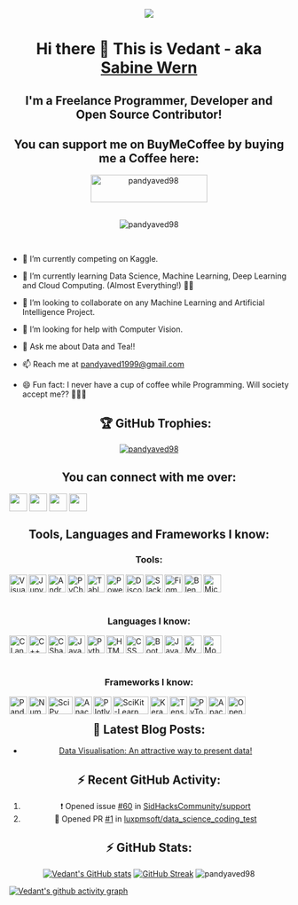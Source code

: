 <p align="center"><img src="https://user-images.githubusercontent.com/32775169/119956349-a356d380-bfbe-11eb-8831-59f46a2a9a14.png" /></p>

<div align="center">
  <h1><b>Hi there 👋 This is Vedant - aka <a href="https://pandyaved98.github.io/Vedant/">Sabine Wern</a></b></h1>
</div>

<div align="center">
  <h2><b>I'm a Freelance Programmer, Developer and Open Source Contributor!</b><h2>
    <h2 align="center"><b>You can support me on BuyMeCoffee by buying me a Coffee here:</b></h2>
    <a align="center" href="https://www.buymeacoffee.com/pandyaved98"><img align="center" src="https://cdn.buymeacoffee.com/buttons/v2/default-yellow.png" height="50" width="210" alt="pandyaved98" /></a>
    </div>
    <br />

<p align="center"> <img src="https://komarev.com/ghpvc/?username=pandyaved98&label=Profile%20views&color=0e75b6&style=flat" alt="pandyaved98" /> </p>    
    
<br />

- 🔭 I’m currently competing on Kaggle.
- 🌱 I’m currently learning Data Science, Machine Learning, Deep Learning and Cloud Computing. (Almost Everything!) 👨‍💻
- 👯 I’m looking to collaborate on any Machine Learning and Artificial Intelligence Project.
- 🤔 I’m looking for help with Computer Vision.
- 💬 Ask me about Data and Tea!!
- 📫 Reach me at [pandyaved1999@gmail.com](mailto:pandyaved1999@gmail.com)
- 😄 Fun fact: I never have a cup of coffee while Programming. Will society accept me?? 🤣🤣🤣
    
    <div align="center">       <h2>🏆 GitHub Trophies:</h2>
  
<p align="center"><a href="https://github.com/ryo-ma/github-profile-trophy"><img align="center" src="https://github-profile-trophy.vercel.app/?username=pandyaved98" alt="pandyaved98" /></a></p>
      
</div>

<h2 align="center"><b>You can connect with me over:</b></h2>

[<img align="center" height="32" width="32" target="blank" src="https://img.icons8.com/fluent/2x/twitter.png" style="color:#1DA1F2" />](https://www.twitter.com/MrVedPandya1)
[<img align="center" height="32" width="32" target="blank" src="https://img.icons8.com/fluent/2x/linkedin.png" style="color:#0A66C2" />](https://www.linkedin.com/in/vedant-pandya-662122135/)
[<img align="center" height="32" width="32" target="blank" src="https://img.icons8.com/bubbles/2x/github.png" style="color:#181717" />](https://www.github.com/pandyaved98)
[<img align="center" height="32" width="32" target="blank" src="https://img.icons8.com/color/2x/instagram-new.png" style="color:#E4405F" />](https://www.instagram.com/_sabine_wern_)
<br />

<h2 align="center"><b>Tools, Languages and Frameworks I know:</b></h2>

<h3 align="center"><b>Tools:</b></h3>
<img align="left" alt="Visual Studio Code" height="32" width="32" src="https://img.icons8.com/fluent/72/visual-studio-code-2019.png" />
<img align="left" alt="Jupyter Notebook" height="32" width="32" src="https://cdn.icon-icons.com/icons2/2699/PNG/128/jupyter_logo_icon_169452.png" />
<img align="left" alt="Android Studio" height="32" width="32" src="https://img.icons8.com/fluent/2x/android-os.png" />
<img align="left" alt="PyCharm" height="32" width="32" src="https://img.icons8.com/color/2x/pycharm.png" />
<img align="left" alt="Tableau" height="32" width="32" src="https://img.icons8.com/color/50/000000/tableau-software.png"/>
<img align="left" alt="Power BI" height="32" width="32" src="https://img.icons8.com/color/48/000000/power-bi.png"/>
<img align="left" alt="Discord" height="32" width="32" src="https://img.icons8.com/color/2x/discord-logo.png" />
<img align="left" alt="Slack" height="32" width="32" src="https://img.icons8.com/color/2x/slack-new.png" />
<img align="left" alt="Figma" height="32" width="32" src="https://img.icons8.com/color/2x/figma.png" />
<img align="left" alt="Blender" height="32" width="32" src="https://img.icons8.com/color/2x/blender-3d.png" />
<img align="left" alt="Microsoft SQL Server" height="32" width="32" src="https://img.icons8.com/color/2x/microsoft-sql-server.png" />

<br />
<br />
<br />


<h3 align="center"><b>Languages I know:</b></h3>
<img align="left" alt="C Language" height="32" width="32" src="https://img.icons8.com/color/2x/c-programming.png" />
<img align="left" alt="C++ Language" height="32" width="32" src="https://img.icons8.com/color/2x/c-plus-plus-logo.png" />
<img align="left" alt="C Sharp" height="32" width="32" src="https://img.icons8.com/color/2x/c-sharp-logo.png" />
<img align="left" alt="Java" height="32" width="32" src="https://img.icons8.com/color/2x/java-coffee-cup-logo.png" />
<img align="left" alt="Python" height="32" width="32" src="https://img.icons8.com/color/2x/python.png" />
<img align="left" alt="HTML" height="32" width="32" src="https://img.icons8.com/color/2x/html-5.png" />
<img align="left" alt="CSS" height="32" width="32" src="https://img.icons8.com/color/2x/css3.png" />
<img align="left" alt="Bootstrap" height="32" width="32" src="https://img.icons8.com/color/2x/bootstrap.png" />
<img align="left" alt="JavaScript" height="32" width="32" src="https://img.icons8.com/color/2x/javascript.png" />
<img align="left" alt="MySQL" height="32" width="32" src="https://img.icons8.com/fluent/2x/mysql-logo.png" />
<img align="left" alt="MongoDB" height="32" width="32" src="https://img.icons8.com/color/2x/mongodb.png" />

<br />
<br />
<br />

<h3 align="center"><b>Frameworks I know:</b></h3>

<img align="left" alt="Pandas" height="32" width="32" src="https://upload.wikimedia.org/wikipedia/commons/thumb/2/22/Pandas_mark.svg/135px-Pandas_mark.svg.png" />
<img align="left" alt="NumPy" height="32" width="32" src="https://www.vectorlogo.zone/logos/numpy/numpy-icon.svg" />
<img align="left" alt="SciPy" height="32" width="44" src="https://user-images.githubusercontent.com/32775169/119880661-196d2300-bf4a-11eb-821d-1ee9a0d29e03.png" />
<img align="left" alt="Anaconda" height="32" width="32" src="https://img.icons8.com/dusk/2x/anaconda.png" />
<img align="left" alt="Plotly" height="32" width="32" src="https://symbols.getvecta.com/stencil_92/6_plotly-icon.9c7261a075.svg" />
<img align="left" alt="SciKit-Learn" height="32" width="64" src="https://github.com/scikit-learn/scikit-learn/blob/main/doc/logos/scikit-learn-logo-notext.png" />
<img align="left" alt="Keras" height="32" width="32" src="https://upload.wikimedia.org/wikipedia/commons/thumb/a/ae/Keras_logo.svg/120px-Keras_logo.svg.png" />
<img align="left" alt="TensorFlow" height="32" width="32" src="https://img.icons8.com/color/2x/tensorflow.png" />
<img align="left" alt="PyTorch" height="32" width="32" src="https://symbols.getvecta.com/stencil_92/77_pytorch-icon.3e1681b72a.svg" />
<img align="left" alt="Apache Spark" height="32" width="32" src="https://symbols.getvecta.com/stencil_74/36_apache-spark-icon.b3f8a606f9.svg" />
<img align="left" alt="OpenCV" height="32" width="32" src="https://pics.freeicons.io/uploads/icons/png/2084117441551941714-512.png" />

<br />

<h2 align="center"><b> 📕 Latest Blog Posts: </b></h2>
<div align="center">
  
<!-- BLOG-POST-LIST:START -->
- [Data Visualisation: An attractive way to present data!](https://sabinewern.hashnode.dev/data-visualisation-an-attractive-way-to-present-data)
<!-- BLOG-POST-LIST:END -->


<h2 align="center"><b> ⚡ Recent GitHub Activity: </b></h2>
    
<!--START_SECTION:activity-->
1. ❗️ Opened issue [#60](https://github.com/SidHacksCommunity/support/issues/60) in [SidHacksCommunity/support](https://github.com/SidHacksCommunity/support)
2. 💪 Opened PR [#1](https://github.com/luxpmsoft/data_science_coding_test/pull/1) in [luxpmsoft/data_science_coding_test](https://github.com/luxpmsoft/data_science_coding_test)
<!--END_SECTION:activity-->


<h2 align="center"><b> ⚡ GitHub Stats: </b></h2>
    
[![Vedant's GitHub stats](https://github-readme-stats-sable-zeta.vercel.app/api?username=pandyaved98&theme=dark)](https://github.com/pandyaved98/github-readme-stats) [![GitHub Streak](https://github-readme-streak-stats.herokuapp.com?user=pandyaved98&theme=dark)](https://git.io/streak-stats) <img src="https://github-readme-stats.vercel.app/api/top-langs?username=pandyaved98&show_icons=true&locale=en&layout=compact&theme=dark" alt="pandyaved98" /> 
    </div>
[![Vedant's github activity graph](https://activity-graph.herokuapp.com/graph?username=pandyaved98&theme=react-dark)](https://github.com/pandyaved98)
